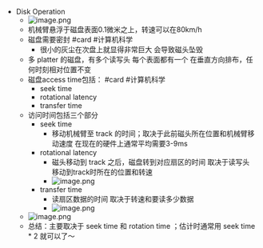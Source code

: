 - Disk Operation  
	- ![image.png](../assets/image_1679803365490_0.png)  
	- 机械臂悬浮于磁盘表面0.1微米之上，转速可以在80km/h  
	- 磁盘需要密封 #card #计算机科学  
		- 很小的灰尘在次盘上就显得非常巨大 会导致磁头坠毁  
	- 多 platter 的磁盘，有多个读写头 每个表面都有一个 在垂直方向排布，任何时刻相对位置不变  
	- 磁盘access time包括： #card #计算机科学  
		- seek time  
		- rotational latency  
		- transfer time  
	- 访问时间包括三个部分  
		- seek time  
			- 移动机械臂至 track 的时间；取决于此前磁头所在位置和机械臂移动速度 在现在的硬件上通常平均需要3-9ms  
		- rotational latency  
			- 磁头移动到 track 之后，磁盘转到对应扇区的时间 取决于读写头移动到track时所在的位置和转速  
			- ![image.png](../assets/image_1679803978639_0.png)  
		- transfer time  
			- 读扇区数据的时间 取决于转速和要读多少数据  
			- ![image.png](../assets/image_1679804026752_0.png)  
	- ![image.png](../assets/image_1679804165464_0.png)  
	- 总结：主要取决于 seek time 和 rotation time ；估计时通常用 seek time * 2 就可以了～  